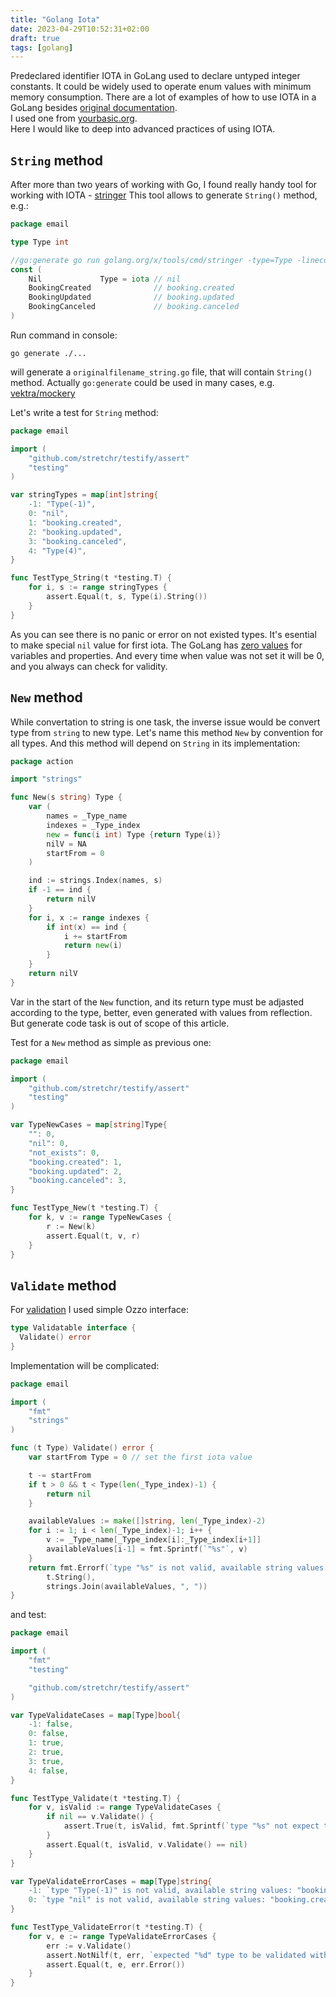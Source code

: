 ```yaml
---
title: "Golang Iota"
date: 2023-04-29T10:52:31+02:00
draft: true
tags: [golang]
---
```


Predeclared identifier IOTA in GoLang used to declare untyped integer constants.
It could be widely used to operate enum values with minimum memory consumption.
There are a lot of examples of how to use IOTA in a GoLang besides 
[original documentation](https://go.dev/ref/spec#Iota).  
I used one from [yourbasic.org](https://yourbasic.org/golang/iota/).  
Here I would like to deep into advanced practices of using IOTA.

<!--more-->

## `String` method

After more than two years of working with Go, I found really handy tool 
for working with IOTA - [stringer](https://pkg.go.dev/golang.org/x/tools/cmd/stringer)
This tool allows to generate `String()` method, e.g.:
```go
package email

type Type int

//go:generate go run golang.org/x/tools/cmd/stringer -type=Type -linecomment
const (
	Nil             Type = iota // nil
	BookingCreated              // booking.created
	BookingUpdated              // booking.updated
	BookingCanceled             // booking.canceled
)
```
Run command in console:
```shell
go generate ./...
```

will generate a `originalfilename_string.go` file, that will contain `String()` method.
Actually `go:generate` could be used in many cases, e.g. [vektra/mockery](https://github.com/vektra/mockery)

Let's write a test for `String` method:
```go
package email

import (
	"github.com/stretchr/testify/assert"
	"testing"
)

var stringTypes = map[int]string{
	-1: "Type(-1)",
	0: "nil",
	1: "booking.created",
	2: "booking.updated",
	3: "booking.canceled",
	4: "Type(4)",
}

func TestType_String(t *testing.T) {
	for i, s := range stringTypes {
		assert.Equal(t, s, Type(i).String())
	}
}
```

As you can see there is no panic or error on not existed types. 
It's esential to make special `nil` value for first iota.
The GoLang has [zero values](https://go.dev/ref/spec#The_zero_value) 
for variables and properties. And every time when value was not set it
will be 0, and you always can check for validity.

## `New` method

While convertation to string is one task, the inverse issue would be
convert type from `string` to new type. Let's name this method `New`
by convention for all types. And this method will depend on `String`
in its implementation:
```go
package action

import "strings"

func New(s string) Type {
	var (
		names = _Type_name
		indexes = _Type_index
		new = func(i int) Type {return Type(i)}
		nilV = NA
		startFrom = 0
	)

	ind := strings.Index(names, s)
	if -1 == ind {
		return nilV
	}
	for i, x := range indexes {
		if int(x) == ind {
			i += startFrom
			return new(i)
		}
	}
	return nilV
}
```

Var in the start of the `New` function, and its return type
must be adjasted according to the type, 
better, even generated with values from reflection.
But generate code task is out of scope of this article.

Test for a `New` method as simple as previous one:
```go
package email

import (
	"github.com/stretchr/testify/assert"
	"testing"
)

var TypeNewCases = map[string]Type{
	"": 0,
	"nil": 0,
	"not_exists": 0,
	"booking.created": 1,
	"booking.updated": 2,
	"booking.canceled": 3,
}

func TestType_New(t *testing.T) {
	for k, v := range TypeNewCases {
		r := New(k)
		assert.Equal(t, v, r)
	}
}
```

## `Validate` method

For [validation](../2023-04-05-go-validation) I used simple Ozzo interface:
```go
type Validatable interface {
  Validate() error
}
```
Implementation will be complicated:
```go
package email

import (
	"fmt"
	"strings"
)

func (t Type) Validate() error {
	var startFrom Type = 0 // set the first iota value

	t -= startFrom
	if t > 0 && t < Type(len(_Type_index)-1) {
		return nil
	}

	availableValues := make([]string, len(_Type_index)-2)
	for i := 1; i < len(_Type_index)-1; i++ {
		v := _Type_name[_Type_index[i]:_Type_index[i+1]]
		availableValues[i-1] = fmt.Sprintf(`"%s"`, v)
	}
	return fmt.Errorf(`type "%s" is not valid, available string values: %s`,
		t.String(),
		strings.Join(availableValues, ", "))
}
```
and test:
```go
package email

import (
	"fmt"
	"testing"

	"github.com/stretchr/testify/assert"
)

var TypeValidateCases = map[Type]bool{
	-1: false,
	0: false,
	1: true,
	2: true,
	3: true,
	4: false,
}

func TestType_Validate(t *testing.T) {
	for v, isValid := range TypeValidateCases {
		if nil == v.Validate() {
			assert.True(t, isValid, fmt.Sprintf(`type "%s" not expect to be valid`, v.String()))
		}
		assert.Equal(t, isValid, v.Validate() == nil)
	}
}

var TypeValidateErrorCases = map[Type]string{
	-1: `type "Type(-1)" is not valid, available string values: "booking.created", "booking.updated", "booking.canceled"`,
	0: `type "nil" is not valid, available string values: "booking.created", "booking.updated", "booking.canceled"`,
}

func TestType_ValidateError(t *testing.T) {
	for v, e := range TypeValidateErrorCases {
		err := v.Validate()
		assert.NotNilf(t, err, `expected "%d" type to be validated with error`, v)
		assert.Equal(t, e, err.Error())
	}
}
```

